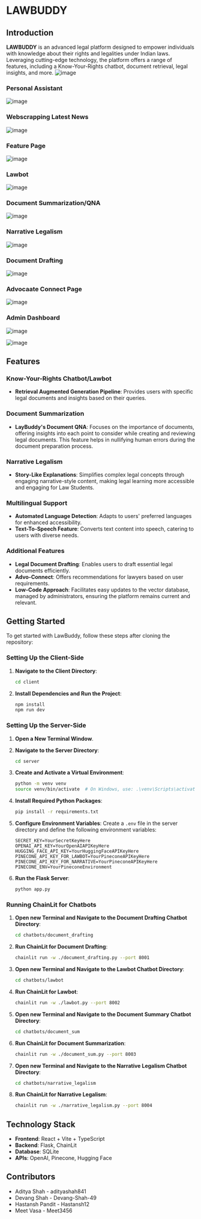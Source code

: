 # LAWBUDDY

## Introduction
**LAWBUDDY** is an advanced legal platform designed to empower individuals with knowledge about their rights and legalities under Indian laws. Leveraging cutting-edge technology, the platform offers a range of features, including a Know-Your-Rights chatbot, document retrieval, legal insights, and more.
![image](https://github.com/Devang-Shah-49/LegalAI/assets/55392536/756344e0-332e-4c2f-9983-b9c6ab4c4f3a)




### Personal Assistant
![image](https://github.com/Devang-Shah-49/LegalAI/assets/55392536/3af6c099-7aca-4ea0-8d0c-dd1da257378f)



### Webscrapping Latest News
![image](https://github.com/Devang-Shah-49/LegalAI/assets/55392536/6255c4d5-25e4-4e7e-a245-28980b386130)



### Feature Page 
![image](https://github.com/Devang-Shah-49/LegalAI/assets/55392536/ae27f383-5b99-4b35-a0e7-04b2564651a8)



### Lawbot
![image](https://github.com/Devang-Shah-49/LegalAI/assets/55392536/e50fccdd-e4bb-46e2-9eff-747df7875908)




### Document Summarization/QNA
![image](https://github.com/Devang-Shah-49/LegalAI/assets/55392536/dea9a579-92d2-4d8f-8529-d254b1ba3f5d)



### Narrative Legalism
![image](https://github.com/Devang-Shah-49/LegalAI/assets/55392536/3ffcf4e6-0dde-4b76-9a59-dc37361339de)



### Document Drafting
![image](https://github.com/Devang-Shah-49/LegalAI/assets/55392536/156b6fc8-2c65-4ce3-bcfc-7ef5a84b2148)



### Advocaate Connect Page
![image](https://github.com/Devang-Shah-49/LegalAI/assets/55392536/0346a969-3e71-4ea2-b361-2324f4be4c6e)



### Admin Dashboard
![image](https://github.com/Devang-Shah-49/LegalAI/assets/55392536/23d83b4e-f774-456d-9b36-9ebaabca8395)

![image](https://github.com/Devang-Shah-49/LegalAI/assets/55392536/7a8cdb7e-b151-4daf-b97c-0b72c1817c73)




## Features

### Know-Your-Rights Chatbot/Lawbot
- **Retrieval Augmented Generation Pipeline**: Provides users with specific legal documents and insights based on their queries.


### Document Summarization
- **LayBuddy's Document QNA**: Focuses on the importance of documents, offering insights into each point to consider while creating and reviewing legal documents. This feature helps in nullifying human errors during the document preparation process.

### Narrative Legalism
- **Story-Like Explanations**: Simplifies complex legal concepts through engaging narrative-style content, making legal learning more accessible and engaging for Law Students.

### Multilingual Support
- **Automated Language Detection**: Adapts to users' preferred languages for enhanced accessibility.
- **Text-To-Speech Feature**: Converts text content into speech, catering to users with diverse needs.


### Additional Features
- **Legal Document Drafting**: Enables users to draft essential legal documents efficiently.
- **Advo-Connect**: Offers recommendations for lawyers based on user requirements.
- **Low-Code Approach**: Facilitates easy updates to the vector database, managed by administrators, ensuring the platform remains current and relevant.



## Getting Started
To get started with LawBuddy, follow these steps after cloning the repository:

### Setting Up the Client-Side
1. **Navigate to the Client Directory**:
   ```bash
   cd client
   ```

2. **Install Dependencies and Run the Project**:
   ```bash
   npm install
   npm run dev
   ```

### Setting Up the Server-Side
1. **Open a New Terminal Window**.

2. **Navigate to the Server Directory**:
   ```bash
   cd server
   ```

3. **Create and Activate a Virtual Environment**:
   ```bash
   python -m venv venv
   source venv/bin/activate  # On Windows, use: .\venv\Scripts\activate
   ```

4. **Install Required Python Packages**:
   ```bash
   pip install -r requirements.txt
   ```

5. **Configure Environment Variables**:
   Create a `.env` file in the server directory and define the following environment variables:
   ```env
   SECRET_KEY=YourSecretKeyHere
   OPENAI_API_KEY=YourOpenAIAPIKeyHere
   HUGGING_FACE_API_KEY=YourHuggingFaceAPIKeyHere
   PINECONE_API_KEY_FOR_LAWBOT=YourPineconeAPIKeyHere
   PINECONE_API_KEY_FOR_NARRATIVE=YourPineconeAPIKeyHere
   PINECONE_ENV=YourPineconeEnvironment
   ```

6. **Run the Flask Server**:
   ```bash
   python app.py
   ```

### Running ChainLit for Chatbots
1. **Open new Terminal and Navigate to the Document Drafting Chatbot Directory**:
   ```bash
   cd chatbots/document_drafting
   ```

2. **Run ChainLit for Document Drafting**:
   ```bash
   chainlit run -w ./document_drafting.py --port 8001
   ```

3. **Open new Terminal and Navigate to the Lawbot Chatbot Directory**:
   ```bash
   cd chatbots/lawbot
   ```

4. **Run ChainLit for Lawbot**:
   ```bash
   chainlit run -w ./lawbot.py --port 8002
   ```
   
5. **Open new Terminal and Navigate to the Document Summary Chatbot Directory**:
   ```bash
   cd chatbots/document_sum
   ```
   
6. **Run ChainLit for Document Summarization**:
   ```bash
   chainlit run -w ./document_sum.py --port 8003
   ```
7. **Open new Terminal and Navigate to the Narrative Legalism Chatbot Directory**:
   ```bash
   cd chatbots/narrative_legalism
   ```

8. **Run ChainLit for Narrative Legalism**:
   ```bash
   chainlit run -w ./narrative_legalism.py --port 8004
   ```


## Technology Stack
- **Frontend**: React + Vite + TypeScript
- **Backend**: Flask, ChainLit
- **Database**: SQLite
- **APIs**: OpenAI, Pinecone, Hugging Face

## Contributors
- Aditya Shah - adityashah841
- Devang Shah - Devang-Shah-49
- Hastansh Pandit - Hastansh12
- Meet Vasa - Meet3456
